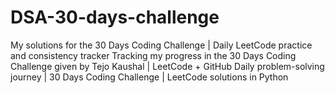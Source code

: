 # DSA-30-days-challenge
My solutions for the 30 Days Coding Challenge | Daily LeetCode practice and consistency tracker  Tracking my progress in the 30 Days Coding Challenge given by Tejo Kaushal | LeetCode + GitHub  Daily problem-solving journey | 30 Days Coding Challenge | LeetCode solutions in Python
